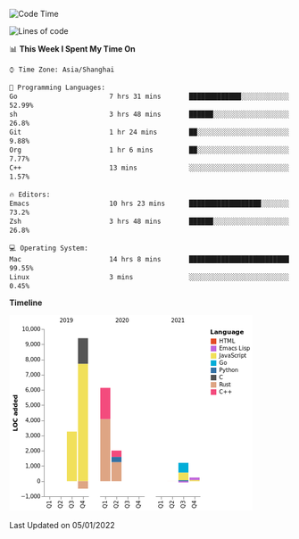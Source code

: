 <!--START_SECTION:waka-->
![Code Time](http://img.shields.io/badge/Code%20Time-547%20hrs%2036%20mins-blue)

![Lines of code](https://img.shields.io/badge/From%20Hello%20World%20I%27ve%20Written-22%20Thousand%20lines%20of%20code-blue)

📊 **This Week I Spent My Time On** 

```text
⌚︎ Time Zone: Asia/Shanghai

💬 Programming Languages: 
Go                       7 hrs 31 mins       █████████████░░░░░░░░░░░░   52.99% 
sh                       3 hrs 48 mins       ██████░░░░░░░░░░░░░░░░░░░   26.8% 
Git                      1 hr 24 mins        ██░░░░░░░░░░░░░░░░░░░░░░░   9.88% 
Org                      1 hr 6 mins         ██░░░░░░░░░░░░░░░░░░░░░░░   7.77% 
C++                      13 mins             ░░░░░░░░░░░░░░░░░░░░░░░░░   1.57%

🔥 Editors: 
Emacs                    10 hrs 23 mins      ██████████████████░░░░░░░   73.2% 
Zsh                      3 hrs 48 mins       ██████░░░░░░░░░░░░░░░░░░░   26.8%

💻 Operating System: 
Mac                      14 hrs 8 mins       █████████████████████████   99.55% 
Linux                    3 mins              ░░░░░░░░░░░░░░░░░░░░░░░░░   0.45%

```

**Timeline**

![Chart not found](https://raw.githubusercontent.com/nasen23/nasen23/master/charts/bar_graph.png) 


 Last Updated on 05/01/2022
<!--END_SECTION:waka-->
